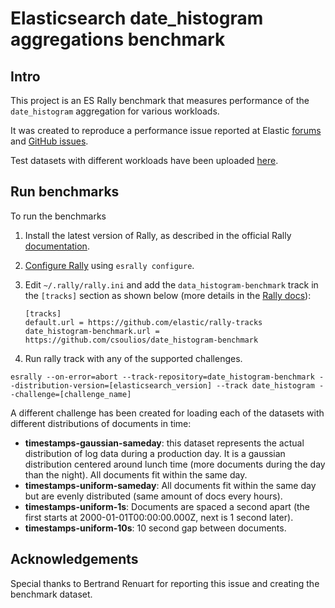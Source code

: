 # Elasticsearch date_histogram aggregations benchmark

## Intro

This project is an ES Rally benchmark that measures performance of the `date_histogram` aggregation
for various workloads.

It was created to reproduce a performance issue reported at Elastic [forums](https://discuss.elastic.co/t/slow-date-histogram-after-upgrading-to-7-3-0-on-dense-indexes/196475) and [GitHub issues](https://github.com/elastic/elasticsearch/issues/45702).

Test datasets with different workloads have been uploaded [here](https://github.com/csoulios/date_histogram-benchmark/releases/tag/1.0).

## Run benchmarks

To run the benchmarks

1. Install the latest version of Rally, as described in the official Rally [documentation](https://esrally.readthedocs.io/en/stable/install.html).

2. [Configure Rally](https://esrally.readthedocs.io/en/stable/install.html#next-steps) using `esrally configure`.

3. Edit `~/.rally/rally.ini` and add the `data_histogram-benchmark` track in the `[tracks]` section as shown below (more details in the [Rally docs](https://esrally.readthedocs.io/en/stable/recipes.html?highlight=track-repository#changing-the-default-track-repository)):

    ```
    [tracks]
    default.url = https://github.com/elastic/rally-tracks
    date_histogram-benchmark.url = https://github.com/csoulios/date_histogram-benchmark
    ```

4. Run rally track with any of the supported challenges.

```
esrally --on-error=abort --track-repository=date_histogram-benchmark --distribution-version=[elasticsearch_version] --track date_histogram --challenge=[challenge_name]
```

A different challenge has been created for loading each of the datasets with different distributions of documents in time:

* **timestamps-gaussian-sameday**: this dataset represents the actual distribution of log data during a production day. It is a gaussian distribution centered around lunch time (more documents during the day than the night). All documents fit within the same day.
* **timestamps-uniform-sameday**: All documents fit within the same day but are evenly distributed (same amount of docs every hours).
* **timestamps-uniform-1s**: Documents are spaced a second apart (the first starts at 2000-01-01T00:00:00.000Z, next is 1 second later).
* **timestamps-uniform-10s**: 10 second gap between documents.


## Acknowledgements

Special thanks to Bertrand Renuart for reporting this issue and creating the benchmark dataset.
